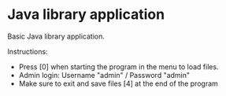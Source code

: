 # Java library application
Basic Java library application.

Instructions:
- Press [0] when starting the program in the menu to load files.
- Admin login: Username "admin" / Password "admin"
- Make sure to exit and save files [4] at the end of the program
